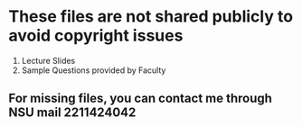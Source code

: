 # These files are not shared publicly to avoid copyright issues

01. Lecture Slides
02. Sample Questions provided by Faculty

## For missing files, you can contact me through NSU mail 2211424042
